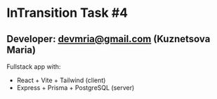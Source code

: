 # InTransition Task #4
## Developer: devmria@gmail.com (Kuznetsova Maria)

Fullstack app with:

- React + Vite + Tailwind (client)
- Express + Prisma + PostgreSQL (server)